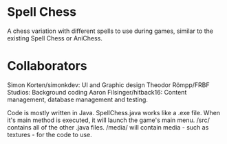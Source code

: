 # Spell Chess
A chess variation with different spells to use during games, similar to the existing Spell Chess or AniChess.

# Collaborators
Simon Korten/simonkdev: UI and Graphic design
Theodor Römpp/FRBF Studios: Background coding
Aaron Filsinger/hitback16: Content management, database management and testing.

Code is mostly written in Java.
SpellChess.java works like a .exe file. When it's main method is executed, it will launch the game's main menu.
/src/ contains all of the other .java files.
/media/ will contain media - such as textures - for the code to use.
